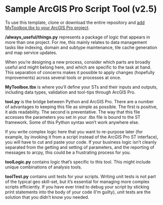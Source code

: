 # Sample ArcGIS Pro Script Tool (v2.5)

To use this template, clone or download the entire repository and [add MyToolbox.tbx to your ArcGIS Pro project](https://pro.arcgis.com/en/pro-app/help/projects/connect-to-a-toolbox.htm#GUID-07AA7C42-D833-45B3-973E-2521C0224A9E).

**/always_useful/things.py** represents a package of logic that appears in more than one project. For me, this mainly relates to data management tasks like indexing, domain and subtype maintenance, tile cache generation and map service updates. 

When you’re designing a new process, consider which parts are broadly useful and might belong here, and which are specific to the task at hand. This separation of concerns makes it possible to apply changes (hopefully improvements) across several tools or processes at once. 

**MyToolbox.tbx** is where you’ll define your STs and their inputs and outputs, including data types, validation and tool-tips through ArcGIS Pro. 

**tool.py** is the bridge between Python and ArcGIS Pro. There are a number of advantages to keeping this file as simple as possible. The first is positive, it aids readability. The second is preventative. The way that this file accesses the parameters you set in your .tbx file is bound to the ST framework. Some of this Python syntax won’t work anywhere else. 

If you write complex logic here that you want to re-purpose later (for example, by invoking it from a script instead of the ArcGIS Pro ST interface), you will have to cut and paste your code. If your business logic isn’t cleanly separated from the getting and setting of parameters, and the reporting of messages to arcpy, this could be a frustrating process for you. 

**toolLogic.py** contains logic that’s specific to this tool. This might include unique combinations of analysis tools. 

**toolTest.py** contains unit tests for your scripts. Writing unit tests is not part of the typical geo skill-set, but it’s essential for managing more complex scripts efficiently. If you have ever tried to debug your script by sticking print statements into the body of your code (I’m guilty), unit tests are the solution that you didn’t know you needed. 
